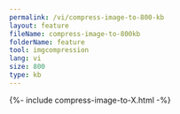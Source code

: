 ```yaml
---
permalink: /vi/compress-image-to-800-kb
layout: feature
fileName: compress-image-to-800kb
folderName: feature
tool: imgcompression
lang: vi
size: 800
type: kb
---
```


{%- include compress-image-to-X.html -%}
